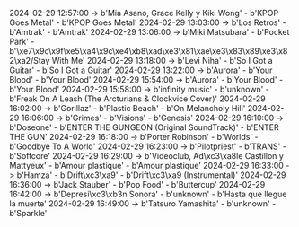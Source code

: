 2024-02-29 12:57:00 -> b'Mia Asano, Grace Kelly y Kiki Wong' - b'KPOP Goes Metal' - b'KPOP Goes Metal'
2024-02-29 13:03:00 -> b'Los Retros' - b'Amtrak' - b'Amtrak'
2024-02-29 13:06:00 -> b'Miki Matsubara' - b'Pocket Park' - b'\xe7\x9c\x9f\xe5\xa4\x9c\xe4\xb8\xad\xe3\x81\xae\xe3\x83\x89\xe3\x82\xa2/Stay With Me'
2024-02-29 13:18:00 -> b'Levi Niha' - b'So I Got a Guitar' - b'So I Got a Guitar'
2024-02-29 13:22:00 -> b'Aurora' - b'Your Blood' - b'Your Blood'
2024-02-29 15:54:00 -> b'Aurora' - b'Your Blood' - b'Your Blood'
2024-02-29 15:58:00 -> b'infinity music' - b'unknown' - b'Freak On A Leash (The Arcturians & Clockvice Cover)'
2024-02-29 16:02:00 -> b'Gorillaz' - b'Plastic Beach' - b'On Melancholy Hill'
2024-02-29 16:06:00 -> b'Grimes' - b'Visions' - b'Genesis'
2024-02-29 16:10:00 -> b'Doseone' - b'ENTER THE GUNGEON (Original SoundTrack)' - b'ENTER THE GUN'
2024-02-29 16:18:00 -> b'Porter Robinson' - b'Worlds' - b'Goodbye To A World'
2024-02-29 16:23:00 -> b'Pilotpriest' - b'TRANS' - b'Softcore'
2024-02-29 16:29:00 -> b'Videoclub, Ad\xc3\xa8le Castillon y Mattyeux' - b'Amour plastique' - b'Amour plastique'
2024-02-29 16:33:00 -> b'Hamza' - b'Drift\xc3\xa9' - b'Drift\xc3\xa9 (Instrumental)'
2024-02-29 16:36:00 -> b'Jack Stauber' - b'Pop Food' - b'Buttercup'
2024-02-29 16:42:00 -> b'Depresi\xc3\xb3n Sonora' - b'unknown' - b'Hasta que llegue la muerte'
2024-02-29 16:49:00 -> b'Tatsuro Yamashita' - b'unknown' - b'Sparkle'
